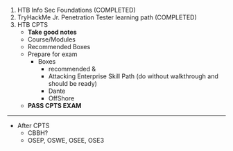 
1. HTB Info Sec Foundations (COMPLETED)
2. TryHackMe Jr. Penetration Tester learning path (COMPLETED)
3. HTB CPTS
	* **Take good notes**
	* Course/Modules
	* Recommended Boxes
	* Prepare for exam
		* Boxes
			* recommended &
			* Attacking Enterprise Skill Path (do without walkthrough and should be ready)
			* Dante
			* OffShore
	* **PASS CPTS EXAM**

---
* After CPTS
	* CBBH?
	* OSEP, OSWE, OSEE, OSE3